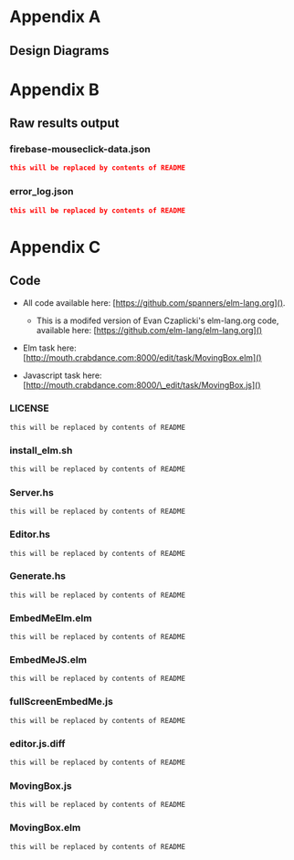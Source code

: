 # Appendix A

## Design Diagrams

# Appendix B

## Raw results output

### firebase-mouseclick-data.json

~~~~ {.json .numberLines include="code/firebase-mouseclick-data.json"}
this will be replaced by contents of README
~~~~

### error\_log.json

~~~~ {.json .numberLines include="code/error\_log.json"}
this will be replaced by contents of README
~~~~

# Appendix C

## Code

* All code available here: [https://github.com/spanners/elm-lang.org](). 

    * This is a modifed version of Evan Czaplicki's elm-lang.org code, available
      here: [https://github.com/elm-lang/elm-lang.org]()

* Elm task here: [http://mouth.crabdance.com:8000/edit/task/MovingBox.elm]()
* Javascript task here: [http://mouth.crabdance.com:8000/\_edit/task/MovingBox.js]()


### LICENSE

~~~~ {include="code/LICENSE"}
this will be replaced by contents of README
~~~~

### install\_elm.sh

~~~~ {.bash .numberLines include="code/install\_elm.sh"}
this will be replaced by contents of README
~~~~

### Server.hs

~~~~ {.haskell .numberLines include="code/server/Server.hs"}
this will be replaced by contents of README
~~~~

### Editor.hs

~~~~ {.haskell .numberLines include="code/server/Editor.hs"}
this will be replaced by contents of README
~~~~

### Generate.hs

~~~~ {.haskell .numberLines include="code/server/Generate.hs"}
this will be replaced by contents of README
~~~~

### EmbedMeElm.elm

~~~~ {.haskell .numberLines include="code/EmbedMeElm.elm"}
this will be replaced by contents of README
~~~~


### EmbedMeJS.elm

~~~~ {.haskell .numberLines include="code/EmbedMeJS.elm"}
this will be replaced by contents of README
~~~~

### fullScreenEmbedMe.js

~~~~ {.javascript .numberLines include="code/fullScreenEmbedMe.js"}
this will be replaced by contents of README
~~~~

### editor.js.diff

~~~~ {.diff .numberLines include="code/editor.js.diff"}
this will be replaced by contents of README
~~~~


### MovingBox.js

~~~~ {.javascript .numberLines include="code/public/jsTask/MovingBox.js"}
this will be replaced by contents of README
~~~~

### MovingBox.elm

~~~~ {.haskell .numberLines include="code/public/elmTask/MovingBox.elm"}
this will be replaced by contents of README
~~~~
